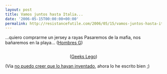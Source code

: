 ```yaml
---
layout: post
title: Vamos juntos hasta Italia...
date: '2006-05-15T00:00:00+00:00'
permalink: http://resistancefutile.com/2006/05/15/vamos-juntos-hasta-italia/
---
```

...quiero comprarme un jersey a rayas
Pasaremos de la mafia, nos bañaremos en la playa... (<a href="http://usuarios.lycos.es/atlanti6/newpage39.html">Hombres G</a>)

<img style="display:block; margin:0px auto 10px; text-align:center;" src="http://photos1.blogger.com/blogger/6639/1972/320/145275512_b75abbd48f_m.jpg" border="0" alt="" /><p align="center">(<a href="http://ueba.net/html/Venice-in-Lego">Geeks Lego</a>)</p>
(Vía <a href="http://www.nopuedocreer.com/quelohayaninventado/?p=375">no puedo creer que lo hayan inventado</a>, ahora lo he escrito bien ;)
